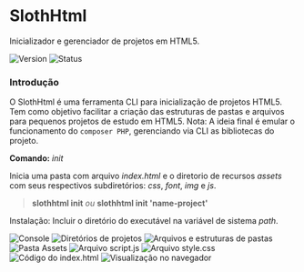 ﻿# SlothHtml

Inicializador e gerenciador de projetos em HTML5.

![Version](https://img.shields.io/badge/version-1.0-green) ![Status](https://img.shields.io/badge/status-development-yellow)


### Introdução

O SlothHtml é uma ferramenta CLI para inicialização de projetos HTML5. Tem como objetivo facilitar a criação das estruturas de pastas e arquivos para pequenos projetos de estudo em HTML5.
Nota: A ideia final é emular o funcionamento do `composer PHP`, gerenciando via CLI as bibliotecas do projeto.

**Comando:** _init_

Inicia uma pasta com arquivo _index.html_ e o diretorio de recursos _assets_ com seus respectivos subdiretórios: _css_, _font_, _img_ e _js_.

>**slothhtml init** _ou_
>**slothhtml init 'name-project'**

Instalação: Incluir o diretório do executável na variável de sistema _path_.

![Console](https://images2.imgbox.com/98/a9/Odr3gmig_o.png)
![Diretórios de projetos](https://images2.imgbox.com/fc/97/5Fp8n97K_o.png)
![Arquivos e estruturas de pastas](https://images2.imgbox.com/78/71/XpPQN7PC_o.png)
![Pasta Assets](https://images2.imgbox.com/3c/63/WsLY4Pcj_o.png)
![Arquivo script.js](https://images2.imgbox.com/b0/00/eTtHFw1L_o.png)
![Arquivo style.css](https://images2.imgbox.com/61/b4/u9FX9NPd_o.png)
![Código do index.html](https://images2.imgbox.com/f5/9d/edtYbfMt_o.png)
![Visualização no navegador](https://images2.imgbox.com/ac/69/1W5t7bCp_o.png)
